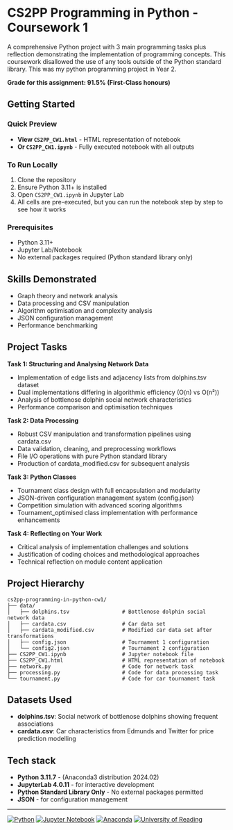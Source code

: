 # CS2PP Programming in Python - Coursework 1

A comprehensive Python project with 3 main programming tasks plus reflection demonstrating the implementation of programming concepts. This coursework disallowed the use of any tools outside of the Python standard library. This was my python programming project in Year 2. 

**Grade for this assignment: 91.5% (First-Class honours)**

## Getting Started

### Quick Preview
- **View `CS2PP_CW1.html`** - HTML representation of notebook
- **Or `CS2PP_CW1.ipynb`** - Fully executed notebook with all outputs

### To Run Locally
1. Clone the repository
2. Ensure Python 3.11+ is installed
3. Open `CS2PP_CW1.ipynb` in Jupyter Lab
4. All cells are pre-executed, but you can run the notebook step by step to see how it works

### Prerequisites
- Python 3.11+
- Jupyter Lab/Notebook
- No external packages required (Python standard library only)

## Skills Demonstrated
- Graph theory and network analysis
- Data processing and CSV manipulation
- Algorithm optimisation and complexity analysis
- JSON configuration management
- Performance benchmarking

## Project Tasks

**Task 1: Structuring and Analysing Network Data**
- Implementation of edge lists and adjacency lists from dolphins.tsv dataset
- Dual implementations differing in algorithmic efficiency (O(n) vs O(n²))
- Analysis of bottlenose dolphin social network characteristics
- Performance comparison and optimisation techniques

**Task 2: Data Processing**
- Robust CSV manipulation and transformation pipelines using cardata.csv
- Data validation, cleaning, and preprocessing workflows
- File I/O operations with pure Python standard library
- Production of cardata_modified.csv for subsequent analysis

**Task 3: Python Classes**
- Tournament class design with full encapsulation and modularity
- JSON-driven configuration management system (config.json)
- Competition simulation with advanced scoring algorithms
- Tournament_optimised class implementation with performance enhancements

**Task 4: Reflecting on Your Work**
- Critical analysis of implementation challenges and solutions
- Justification of coding choices and methodological approaches
- Technical reflection on module content application

## Project Hierarchy
```
cs2pp-programming-in-python-cw1/
├── data/
│   ├── dolphins.tsv                 # Bottlenose dolphin social network data
│   ├── cardata.csv                  # Car data set
│   ├── cardata_modified.csv         # Modified car data set after transformations
│   ├── config.json                  # Tournament 1 configuration
│   └── config2.json                 # Tournament 2 configuration
├── CS2PP_CW1.ipynb                  # Jupyter notebook file
├── CS2PP_CW1.html                   # HTML representation of notebook
├── network.py                       # Code for network task
├── processing.py                    # Code for data processing task
└── tournament.py                    # Code for car tournament task
```

## Datasets Used
- **dolphins.tsv**: Social network of bottlenose dolphins showing frequent associations
- **cardata.csv**: Car characteristics from Edmunds and Twitter for price prediction modelling

## Tech stack
- **Python 3.11.7** - (Anaconda3 distribution 2024.02)
- **JupyterLab 4.0.11** - for interactive development
- **Python Standard Library Only** - No external packages permitted
- **JSON** - for configuration management

---

[![Python](https://img.shields.io/badge/Python-3.11+-3776AB?logo=python&logoColor=fff)](#)
[![Jupyter Notebook](https://img.shields.io/badge/Jupyter%20Notebook-4.0.11-F37626?logo=jupyter&logoColor=fff)](#)
[![Anaconda](https://img.shields.io/badge/Anaconda-3-44A833?logo=anaconda&logoColor=fff)](#)
[![University of Reading](https://img.shields.io/badge/University%20of%20Reading-CS2PP-red)](https://www.reading.ac.uk/)